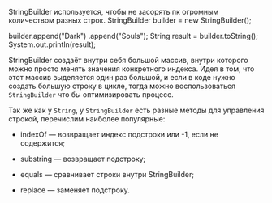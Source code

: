 StringBuilder используется, чтобы не засорять пк огромным количеством разных строк.
StringBuilder builder = new StringBuilder();

builder.append("Dark")
	.append("Souls");
String result = builder.toString();
System.out.println(result);

StringBuilder создаёт внутри себя большой массив, внутри которого можно просто менять значения конкретного индекса. Идея в том, что этот массив выделяется один раз большой, и если в коде нужно создать большую строку в цикле, тогда можно воспользоваться `StringBuilder` что бы оптимизировать процесс.

Так же как у `String`, у `StringBuilder` есть разные методы для управления строкой, перечислим наиболее популярные:
- indexOf — возвращает индекс подстроки или -1, если не содержится;
    
- substring — возвращает подстроку;
    
- equals — сравнивает строки внутри StringBuilder;
    
- replace — заменяет подстроку.